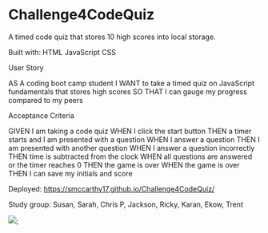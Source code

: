 # Challenge4CodeQuiz

A timed code quiz that stores 10 high scores into local storage.

Built with:
HTML
JavaScript
CSS

User Story

AS A coding boot camp student
I WANT to take a timed quiz on JavaScript fundamentals that stores high scores
SO THAT I can gauge my progress compared to my peers

Acceptance Criteria

GIVEN I am taking a code quiz
WHEN I click the start button
THEN a timer starts and I am presented with a question
WHEN I answer a question
THEN I am presented with another question
WHEN I answer a question incorrectly
THEN time is subtracted from the clock
WHEN all questions are answered or the timer reaches 0
THEN the game is over
WHEN the game is over
THEN I can save my initials and score

Deployed: https://smccarthy17.github.io/Challenge4CodeQuiz/


Study group: Susan, Sarah, Chris P, Jackson, Ricky, Karan, Ekow, Trent

![](CodeQuiz2.png);
